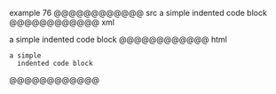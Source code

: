 example 76
@@@@@@@@@@@@ src
    a simple
      indented code block
@@@@@@@@@@@@ xml
<?xml version="1.0" encoding="UTF-8"?>
<!DOCTYPE document SYSTEM "CommonMark.dtd">
<document xmlns="http://commonmark.org/xml/1.0">
  <code_block>a simple
  indented code block
</code_block>
</document>
@@@@@@@@@@@@ html
<pre><code>a simple
  indented code block
</code></pre>
@@@@@@@@@@@@
